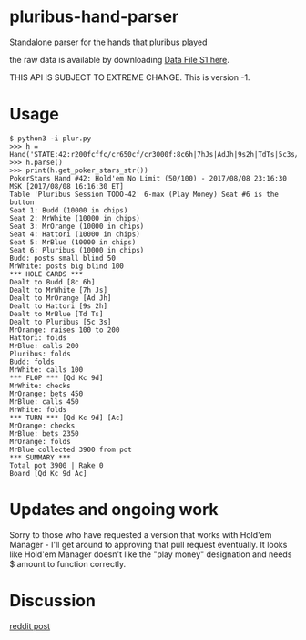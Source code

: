 # pluribus-hand-parser
Standalone parser for the hands that pluribus played

the raw data is available by downloading [Data File S1 here](https://science.sciencemag.org/content/suppl/2019/07/10/science.aay2400.DC1).

THIS API IS SUBJECT TO EXTREME CHANGE.  This is version -1.

# Usage

```
$ python3 -i plur.py
>>> h = Hand('STATE:42:r200fcffc/cr650cf/cr3000f:8c6h|7hJs|AdJh|9s2h|TdTs|5c3s/QdKc9d/Ac:-50|-200|-650|0|900|0:Budd|MrWhite|MrOrange|Hattori|MrBlue|Pluribus')
>>> h.parse()
>>> print(h.get_poker_stars_str())
PokerStars Hand #42: Hold'em No Limit (50/100) - 2017/08/08 23:16:30 MSK [2017/08/08 16:16:30 ET]
Table 'Pluribus Session TODO-42' 6-max (Play Money) Seat #6 is the button
Seat 1: Budd (10000 in chips)
Seat 2: MrWhite (10000 in chips)
Seat 3: MrOrange (10000 in chips)
Seat 4: Hattori (10000 in chips)
Seat 5: MrBlue (10000 in chips)
Seat 6: Pluribus (10000 in chips)
Budd: posts small blind 50
MrWhite: posts big blind 100
*** HOLE CARDS ***
Dealt to Budd [8c 6h]
Dealt to MrWhite [7h Js]
Dealt to MrOrange [Ad Jh]
Dealt to Hattori [9s 2h]
Dealt to MrBlue [Td Ts]
Dealt to Pluribus [5c 3s]
MrOrange: raises 100 to 200
Hattori: folds
MrBlue: calls 200
Pluribus: folds
Budd: folds
MrWhite: calls 100
*** FLOP *** [Qd Kc 9d]
MrWhite: checks
MrOrange: bets 450
MrBlue: calls 450
MrWhite: folds
*** TURN *** [Qd Kc 9d] [Ac]
MrOrange: checks
MrBlue: bets 2350
MrOrange: folds
MrBlue collected 3900 from pot
*** SUMMARY ***
Total pot 3900 | Rake 0
Board [Qd Kc 9d Ac]
```

# Updates and ongoing work

Sorry to those who have requested a version that works with Hold'em Manager - I'll get around to approving that pull request eventually.  It looks like Hold'em Manager doesn't like the "play money" designation and needs $ amount to function correctly.

# Discussion
[reddit post](https://www.reddit.com/r/poker/comments/cdhasb/download_all_10000_hands_that_pluribus_poker_ai/)
